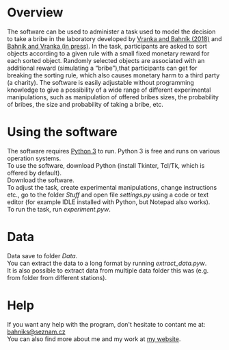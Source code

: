 # Overview
The software can be used to administer a task used to model the decision to take a bribe in the laboratory developed by [Vranka and Bahník (2018)](https://www.frontiersin.org/articles/10.3389/fpsyg.2018.01511/full) and [Bahník and Vranka (in press)](https://www.sciencedirect.com/science/article/abs/pii/S2214804321001531). In the task, participants are asked to sort objects according to a given rule with a small fixed monetary reward for each sorted object. Randomly selected objects are associated with an additional reward (simulating a “bribe”),that participants can get for breaking the sorting rule, which also causes monetary harm to a third party (a charity). The software is easily adjustable without programming knowledge to give a possibility of a wide range of different experimental manipulations, such as manipulation of offered bribes sizes, the probability of bribes, the size and probability of taking a bribe, etc.
 
 # Using the software
 The software requires [Python 3](https://www.python.org/) to run. Python 3 is free and runs on various operation systems.  
 To use the software, download Python (install Tkinter, Tcl/Tk, which is offered by default).  
 Download the software.   
 To adjust the task, create experimental manipulations, change instructions etc., go to the folder *Stuff* and open file *settings.py* using a code or text editor (for example IDLE installed with Python, but Notepad also works).  
 To run the task, run *experiment.pyw*.  

 # Data
 Data save to folder *Data*.  
 You can extract the data to a long format by running *extract_data.pyw*.  
 It is also possible to extract data from multiple data folder this was (e.g. from folder from different stations).  

 # Help
 If you want any help with the program, don't hesitate to contant me at: bahniks@seznam.cz  
 You can also find more about me and my work at [my website](http://bahniks.com/).
